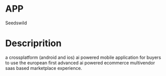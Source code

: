 # APP
Seedswild 

# Descriprition
a crossplatform (android and ios) ai powered mobile application for buyers to use the european first advanced ai powered ecommerce multivendor saas based marketplace experience.
